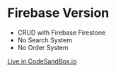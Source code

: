 # Firebase Version
- CRUD with Firebase Firestone
- No Search System
- No Order System

<a href="https://144l7pyj63.codesandbox.io">Live in CodeSandBox.io</a>
